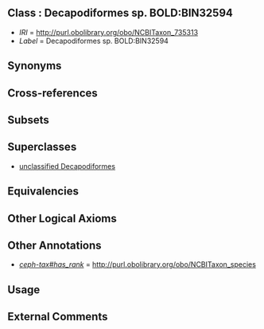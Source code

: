 
## Class : Decapodiformes sp. BOLD:BIN32594

 * *IRI* = http://purl.obolibrary.org/obo/NCBITaxon_735313
 * *Label* = Decapodiformes sp. BOLD:BIN32594

## Synonyms


## Cross-references


## Subsets


## Superclasses

 * [unclassified Decapodiformes](../../NCBITaxon/01/NCBITaxon_725201.md)

## Equivalencies


## Other Logical Axioms


## Other Annotations

 * *[ceph-tax#has_rank](../../ceph-tax#has/nk/ceph-tax#has_rank.md)* = http://purl.obolibrary.org/obo/NCBITaxon_species

## Usage


## External Comments

